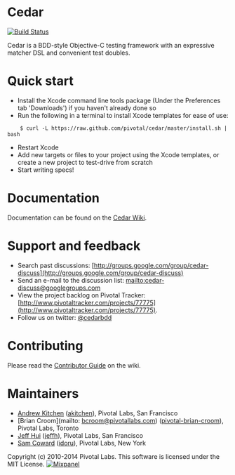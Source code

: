 # Cedar

[![Build Status](https://travis-ci.org/pivotal/cedar.png?branch=master)](https://travis-ci.org/pivotal/cedar)

Cedar is a BDD-style Objective-C testing framework with an expressive matcher DSL and convenient test doubles.

# Quick start

* Install the Xcode command line tools package (Under the Preferences tab 'Downloads') if you haven't already done so
* Run the following in a terminal to install Xcode templates for ease of use:

```
    $ curl -L https://raw.github.com/pivotal/cedar/master/install.sh | bash
```

* Restart Xcode
* Add new targets or files to your project using the Xcode templates, or create a new project to test-drive from scratch
* Start writing specs!

# Documentation

Documentation can be found on the [Cedar Wiki](https://github.com/pivotal/cedar/wiki).

# Support and feedback

* Search past discussions: [http://groups.google.com/group/cedar-discuss](http://groups.google.com/group/cedar-discuss)
* Send an e-mail to the discussion list: [mailto:cedar-discuss@googlegroups.com](mailto:cedar-discuss@googlegroups.com)
* View the project backlog on Pivotal Tracker: [http://www.pivotaltracker.com/projects/77775](http://www.pivotaltracker.com/projects/77775).
* Follow us on twitter: [@cedarbdd](http://twitter.com/cedarbdd)

# Contributing

Please read the [Contributor Guide](https://github.com/pivotal/cedar/wiki/Contributor-guide) on the wiki.

# Maintainers

* [Andrew Kitchen](mailto:akitchen@pivotallabs.com) ([akitchen](https://github.com/akitchen)), Pivotal Labs, San Francisco
* [Brian Croom](mailto: bcroom@pivotallabs.com) ([pivotal-brian-croom](https://github.com/pivotal-brian-croom)), Pivotal Labs, Toronto
* [Jeff Hui](mailto:jhui@pivotallabs.com) ([jeffh](http://github.com/jeffh)), Pivotal Labs, San Francisco
* [Sam Coward](mailto:scoward@pivotallabs.com) ([idoru](http://github.com/idoru)), Pivotal Labs, New York

Copyright (c) 2010-2014 Pivotal Labs. This software is licensed under the MIT License. [![Mixpanel](https://api.mixpanel.com/track/?data=CXsiZXZlbnQiOiAiSG9tZSBWaXNpdCIsIA0KICAgIAkJInByb3BlcnRpZXMiOiB7ICAJDQogICAgICAgIAkidG9rZW4iOiAiNmJjZmE3MmQ5OGU2ZjdhZjFkNjQ3YWNmY2Q2NjMwNTEiICAgDQogICAgICAgICAgICAgICAgfQ0KICAgICAgICB9&ip=1&img=1)](http://mixpanel.com)

